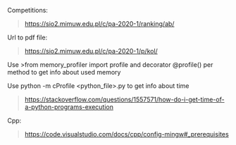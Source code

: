 Competitions:
> https://sio2.mimuw.edu.pl/c/pa-2020-1/ranking/ab/
> 
Url to pdf file:
> https://sio2.mimuw.edu.pl/c/pa-2020-1/p/kol/

Use >from memory_profiler import profile
and decorator @profile() per method to get info about used memory

Use python -m cProfile <python_file>.py to get info about time
> https://stackoverflow.com/questions/1557571/how-do-i-get-time-of-a-python-programs-execution

Cpp:
> https://code.visualstudio.com/docs/cpp/config-mingw#_prerequisites